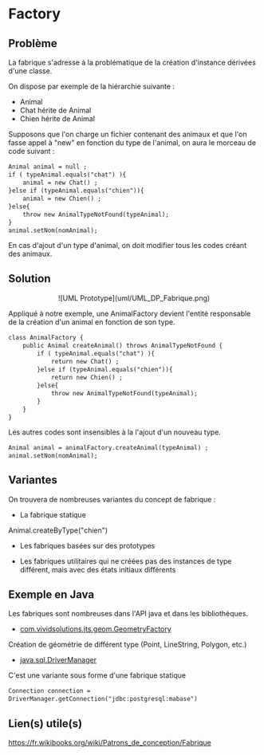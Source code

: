 
# Factory

## Problème

La fabrique s'adresse à la problématique de la création d'instance dérivées d'une classe.

On dispose par exemple de la hiérarchie suivante :

* Animal
* Chat hérite de Animal
* Chien hérite de Animal

Supposons que l'on charge un fichier contenant des animaux et que l'on fasse appel à "new" en fonction du type de l'animal, on aura le morceau de code suivant :

```
Animal animal = null ;
if ( typeAnimal.equals("chat") ){
    animal = new Chat() ;
}else if (typeAnimal.equals("chien")){
    animal = new Chien() ;
}else{
    throw new AnimalTypeNotFound(typeAnimal);
}
animal.setNom(nomAnimal);
```

En cas d'ajout d'un type d'animal, on doit modifier tous les codes créant des animaux.


## Solution

<div style="text-align: center">
![UML Prototype](uml/UML_DP_Fabrique.png)
</div>

Appliqué à notre exemple, une AnimalFactory devient l'entité responsable de
la création d'un animal en fonction de son type.


```
class AnimalFactory {
    public Animal createAnimal() throws AnimalTypeNotFound {
        if ( typeAnimal.equals("chat") ){
            return new Chat() ;
        }else if (typeAnimal.equals("chien")){
            return new Chien() ;
        }else{
            throw new AnimalTypeNotFound(typeAnimal);
        }
    }
}
```

Les autres codes sont insensibles à la l'ajout d'un nouveau type.

```
Animal animal = animalFactory.createAnimal(typeAnimal) ;
animal.setNom(nomAnimal);
```

## Variantes

On trouvera de nombreuses variantes du concept de fabrique :

* La fabrique statique

Animal.createByType("chien")

* Les fabriques basées sur des prototypes

* Les fabriques utilitaires qui ne créées pas des instances de type différent, mais avec des états initiaux différents


## Exemple en Java

Les fabriques sont nombreuses dans l'API java et dans les bibliothèques.

* [com.vividsolutions.jts.geom.GeometryFactory](http://www.vividsolutions.com/jts/javadoc/com/vividsolutions/jts/geom/GeometryFactory.html)

Création de géométrie de différent type (Point, LineString, Polygon, etc.)

* [java.sql.DriverManager](https://docs.oracle.com/javase/7/docs/api/java/sql/DriverManager.html)

C'est une variante sous forme d'une fabrique statique

```
Connection connection = DriverManager.getConnection("jdbc:postgresql:mabase")
```

## Lien(s) utile(s)

https://fr.wikibooks.org/wiki/Patrons_de_conception/Fabrique
